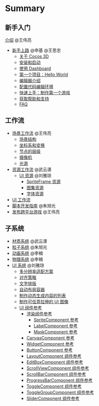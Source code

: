 # Summary

## 新手入门
[介绍](introduction.md) @王伟亮
- [新手上路](helloworld.md) @申基 @王思忠
    - [关于 Cocos 3D]()
    - [安装和启动](getting-started\install.md)
    - [使用 Dashboard](getting-started\dashboard.md)
    - [第一个项目：Hello World](getting-started\helloworld.md)
    - [编辑器介绍]()
    - [配置代码编辑环境]()
    - [快速上手：制作第一个游戏]()
    - [获取帮助和支持]()
    - [FAQ]()

## 工作流
- [场景工作流](workflow/scene/index.md) @王伟亮
  - [场景结构](workflow/scene/scene.md)
  - [坐标系和变换](workflow/scene/transform.md)
  - [节点的层级](workflow/scene/node-tree.md)
  - [摄像机](workflow/scene/camera.md)
  - [光源](workflow/scene/light.md)
- [资源工作流](workflow/resources/index.md) @武云潇
  - [UI 资源](workflow/resources/ui/index.md) @刘雅琼
    - [SpriteFrame 资源](workflow/resources/ui/spriteFrame/spriteFrame.md)
    - [图集资源](https://docs.cocos.com/creator/2.1/manual/zh/asset-workflow/atlas.html)
    - [字体资源](https://docs.cocos.com/creator/2.1/manual/zh/asset-workflow/font.html)
- [UI 工作流](workflow/ui/index.md)
- [脚本开发指南]() @朱旭光
- [发布跨平台游戏]() @王伟亮

## 子系统
- [材质系统](material-system/overview.md) @武云潇
- [粒子系统](particle-system/overview.md) @朱旭光
- [动画系统]() @李楠
- [物理系统]() @李楠
- [UI 系统](https://docs.cocos.com/creator/2.1/manual/zh/ui/) @刘雅琼
  - [多分辨率适配方案](https://docs.cocos.com/creator/2.1/manual/zh/ui/multi-resolution.html)
  - [对齐策略](https://docs.cocos.com/creator/2.1/manual/zh/ui/widget-align.html)
  - [文字排版](https://docs.cocos.com/creator/2.1/manual/zh/ui/label-layout.html)
  - [自动布局容器](https://docs.cocos.com/creator/2.1/manual/zh/ui/auto-layout.html)
  - [制作动态生成内容的列表](https://docs.cocos.com/creator/2.1/manual/zh/ui/list-with-data.html)
  - [制作可任意拉伸的 UI 图像](https://docs.cocos.com/creator/2.1/manual/zh/ui/sliced-sprite.html)
  - [UI 组件参考](https://docs.cocos.com/creator/2.1/manual/zh/ui/ui-components.html)
    - [渲染组件参考](ui-system/components/index.md)
        - [SpriteComponent 参考](ui-system/components/sprite.md)
        - [LabelComponent 参考](ui-system/components/label.md)
        - [MaskComponent 参考](ui-system/components/mask.md)
    - [CanvasComponent 参考](https://docs.cocos.com/creator/2.1/manual/zh/components/canvas.html)
    - [WidgetComponent 参考](https://docs.cocos.com/creator/2.1/manual/zh/components/widget.html)
    - [ButtonComponent 参考](https://docs.cocos.com/creator/2.1/manual/zh/components/button.html)
    - [LayoutComponent 组件参考](https://docs.cocos.com/creator/2.1/manual/zh/components/layout.html)
    - [EditBoxComponent 组件参考](https://docs.cocos.com/creator/2.1/manual/zh/components/editbox.html)
    - [ScrollViewComponent 组件参考](https://docs.cocos.com/creator/2.1/manual/zh/components/scrollview.html)
    - [ScrollBarComponent 组件参考](https://docs.cocos.com/creator/2.1/manual/zh/components/scrollbar.html)
    - [ProgressBarComponent 组件参考](https://docs.cocos.com/creator/2.1/manual/zh/components/progress.html)
    - [ToggleComponent 组件参考](https://docs.cocos.com/creator/2.1/manual/zh/components/toggle.html)
    - [ToggleGroupComponent 组件参考](https://docs.cocos.com/creator/2.1/manual/zh/components/toggleContainer.html)
    - [SliderComponent 组件参考](https://docs.cocos.com/creator/2.1/manual/zh/components/slider.html)

